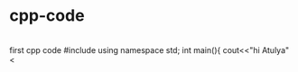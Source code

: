 # cpp-code
<br>
first  cpp code
#include<iostream>
using namespace std;
int main(){
cout<<"hi Atulya"<<endl;
};
